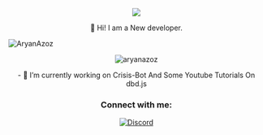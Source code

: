 <p align="center"> <img src="https://thumbs.gfycat.com/EthicalObedientCirriped-size_restricted.gif" /> </p>

<p align="center"> 👋 Hi! I am a New developer.</p>



<p align="center"> <div align="left"><img alt="AryanAzoz"src="https://discord.c99.nl/widget/theme-2/717741628777037824.png"></div> </p>



<p align="center"> <img src="https://komarev.com/ghpvc/?username=AryanAzoz&label=Profile%20views&color=0e75b6&style=flat" alt="aryanazoz" /> </p>

<p align="center"> - 🔭 I’m currently working on Crisis-Bot And Some Youtube Tutorials On dbd.js</p>



<h3 align="center">Connect with me:</h3>
<p align="center">
    <a href="https://discordapp.com/users/717741628777037824">
   <img alt="Discord" src="https://img.shields.io/badge/AryanAzoz%231617-Discord-%231c03fc'"></a>  
</p>
